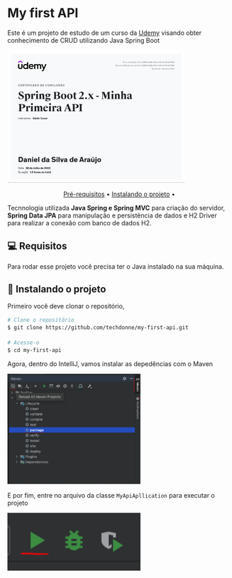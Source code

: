 <h1>My first API</h1>

Este é um projeto de estudo de um curso da [Udemy](https://www.udemy.com/) visando obter conhecimento de CRUD utilizando Java Spring Boot

<img width="400px" src="./.github/certificado.png">

<p align="center">
  <a href="#pre-requisites">Pré-requisitos</a> •
  <a href="#como-usar">Instalando o projeto</a> •
</p>

 Tecnnologia utilizada **Java Spring e Spring MVC** para criação do servidor, **Spring Data JPA** para manipulação e persistência de dados e H2 Driver para realizar a conexão com banco de dados H2.

<h2 id="pre-requisites">💻 Requisitos</h2> 

Para rodar esse projeto você precisa ter o Java instalado na sua máquina.

<h2 id="como-usar"> 🚀 Instalando o projeto</h2>

Primeiro você deve clonar o repositório,

```bash
# Clone o repositório
$ git clone https://github.com/techdonne/my-first-api.git

# Acesse-o
$ cd my-first-api
```

Agora, dentro do IntelliJ, vamos instalar as depedências com o Maven

<img width="300px" src="./.github/instalar-deps.png">

E por fim, entre no arquivo da classe `MyApiApllication` para executar o projeto

<img width="300px" src="./.github/executar.png">

